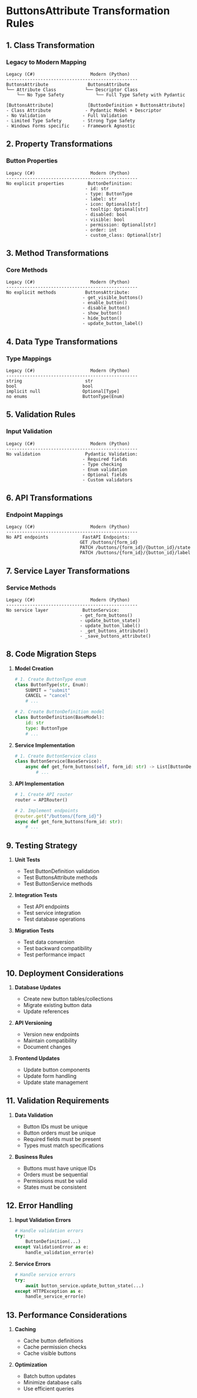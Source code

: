 # ButtonsAttribute Transformation Rules

## 1. Class Transformation

### Legacy to Modern Mapping
```
Legacy (C#)                     Modern (Python)
--------------------------------------------------
ButtonsAttribute               ButtonsAttribute
└── Attribute Class           └── Descriptor Class
    └── No Type Safety            └── Full Type Safety with Pydantic

[ButtonsAttribute]             [ButtonDefinition + ButtonsAttribute]
- Class Attribute             - Pydantic Model + Descriptor
- No Validation              - Full Validation
- Limited Type Safety        - Strong Type Safety
- Windows Forms specific     - Framework Agnostic
```

## 2. Property Transformations

### Button Properties
```
Legacy (C#)                     Modern (Python)
--------------------------------------------------
No explicit properties         ButtonDefinition:
                              - id: str
                              - type: ButtonType
                              - label: str
                              - icon: Optional[str]
                              - tooltip: Optional[str]
                              - disabled: bool
                              - visible: bool
                              - permission: Optional[str]
                              - order: int
                              - custom_class: Optional[str]
```

## 3. Method Transformations

### Core Methods
```
Legacy (C#)                     Modern (Python)
--------------------------------------------------
No explicit methods           ButtonsAttribute:
                             - get_visible_buttons()
                             - enable_button()
                             - disable_button()
                             - show_button()
                             - hide_button()
                             - update_button_label()
```

## 4. Data Type Transformations

### Type Mappings
```
Legacy (C#)                     Modern (Python)
--------------------------------------------------
string                        str
bool                         bool
implicit null                Optional[Type]
no enums                     ButtonType(Enum)
```

## 5. Validation Rules

### Input Validation
```
Legacy (C#)                     Modern (Python)
--------------------------------------------------
No validation                 Pydantic Validation:
                             - Required fields
                             - Type checking
                             - Enum validation
                             - Optional fields
                             - Custom validators
```

## 6. API Transformations

### Endpoint Mappings
```
Legacy (C#)                     Modern (Python)
--------------------------------------------------
No API endpoints             FastAPI Endpoints:
                            GET /buttons/{form_id}
                            PATCH /buttons/{form_id}/{button_id}/state
                            PATCH /buttons/{form_id}/{button_id}/label
```

## 7. Service Layer Transformations

### Service Methods
```
Legacy (C#)                     Modern (Python)
--------------------------------------------------
No service layer             ButtonService:
                            - get_form_buttons()
                            - update_button_state()
                            - update_button_label()
                            - _get_buttons_attribute()
                            - _save_buttons_attribute()
```

## 8. Code Migration Steps

1. **Model Creation**
   ```python
   # 1. Create ButtonType enum
   class ButtonType(str, Enum):
       SUBMIT = "submit"
       CANCEL = "cancel"
       # ...

   # 2. Create ButtonDefinition model
   class ButtonDefinition(BaseModel):
       id: str
       type: ButtonType
       # ...
   ```

2. **Service Implementation**
   ```python
   # 1. Create ButtonService class
   class ButtonService(BaseService):
       async def get_form_buttons(self, form_id: str) -> List[ButtonDefinition]:
           # ...
   ```

3. **API Implementation**
   ```python
   # 1. Create API router
   router = APIRouter()

   # 2. Implement endpoints
   @router.get("/buttons/{form_id}")
   async def get_form_buttons(form_id: str):
       # ...
   ```

## 9. Testing Strategy

1. **Unit Tests**
   - Test ButtonDefinition validation
   - Test ButtonsAttribute methods
   - Test ButtonService methods

2. **Integration Tests**
   - Test API endpoints
   - Test service integration
   - Test database operations

3. **Migration Tests**
   - Test data conversion
   - Test backward compatibility
   - Test performance impact

## 10. Deployment Considerations

1. **Database Updates**
   - Create new button tables/collections
   - Migrate existing button data
   - Update references

2. **API Versioning**
   - Version new endpoints
   - Maintain compatibility
   - Document changes

3. **Frontend Updates**
   - Update button components
   - Update form handling
   - Update state management

## 11. Validation Requirements

1. **Data Validation**
   - Button IDs must be unique
   - Button orders must be unique
   - Required fields must be present
   - Types must match specifications

2. **Business Rules**
   - Buttons must have unique IDs
   - Orders must be sequential
   - Permissions must be valid
   - States must be consistent

## 12. Error Handling

1. **Input Validation Errors**
   ```python
   # Handle validation errors
   try:
       ButtonDefinition(...)
   except ValidationError as e:
       handle_validation_error(e)
   ```

2. **Service Errors**
   ```python
   # Handle service errors
   try:
       await button_service.update_button_state(...)
   except HTTPException as e:
       handle_service_error(e)
   ```

## 13. Performance Considerations

1. **Caching**
   - Cache button definitions
   - Cache permission checks
   - Cache visible buttons

2. **Optimization**
   - Batch button updates
   - Minimize database calls
   - Use efficient queries
